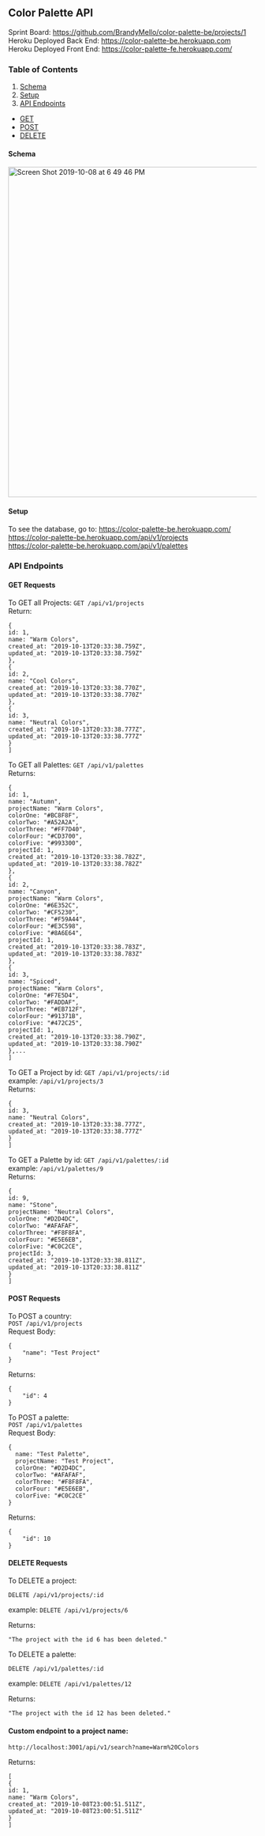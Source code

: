 
## Color Palette API

Sprint Board: https://github.com/BrandyMello/color-palette-be/projects/1<br>
Heroku Deployed Back End: https://color-palette-be.herokuapp.com <br>
Heroku Deployed Front End: https://color-palette-fe.herokuapp.com/

### Table of Contents
1. [Schema](#schema)
1. [Setup](#setup)
1. [API Endpoints](#endpoints)
  * [GET](#get)
  * [POST](#post)
  * [DELETE](#delete)

#### <a name="schema">Schema</a>
<img width="668" alt="Screen Shot 2019-10-08 at 6 49 46 PM" src="https://user-images.githubusercontent.com/46384968/66443517-a9202f80-e9fc-11e9-820f-09a83ec4b986.png">

#### <a name="setup">Setup</a>
To see the database, go to: 
https://color-palette-be.herokuapp.com/<br>
https://color-palette-be.herokuapp.com/api/v1/projects<br>
https://color-palette-be.herokuapp.com/api/v1/palettes<br>
 
 ### <a name="endpoints">API Endpoints</a>
 #### <a name="get">GET Requests</a>
 To GET all Projects:
 ```GET /api/v1/projects```<br>
 Return:
 ```[
{
id: 1,
name: "Warm Colors",
created_at: "2019-10-13T20:33:38.759Z",
updated_at: "2019-10-13T20:33:38.759Z"
},
{
id: 2,
name: "Cool Colors",
created_at: "2019-10-13T20:33:38.770Z",
updated_at: "2019-10-13T20:33:38.770Z"
},
{
id: 3,
name: "Neutral Colors",
created_at: "2019-10-13T20:33:38.777Z",
updated_at: "2019-10-13T20:33:38.777Z"
}
]
```
To GET all Palettes:
```GET /api/v1/palettes```<br>
Returns:
```[
{
id: 1,
name: "Autumn",
projectName: "Warm Colors",
colorOne: "#BC8F8F",
colorTwo: "#A52A2A",
colorThree: "#FF7D40",
colorFour: "#CD3700",
colorFive: "#993300",
projectId: 1,
created_at: "2019-10-13T20:33:38.782Z",
updated_at: "2019-10-13T20:33:38.782Z"
},
{
id: 2,
name: "Canyon",
projectName: "Warm Colors",
colorOne: "#6E352C",
colorTwo: "#CF5230",
colorThree: "#F59A44",
colorFour: "#E3C598",
colorFive: "#8A6E64",
projectId: 1,
created_at: "2019-10-13T20:33:38.783Z",
updated_at: "2019-10-13T20:33:38.783Z"
},
{
id: 3,
name: "Spiced",
projectName: "Warm Colors",
colorOne: "#F7E5D4",
colorTwo: "#FADDAF",
colorThree: "#EB712F",
colorFour: "#91371B",
colorFive: "#472C25",
projectId: 1,
created_at: "2019-10-13T20:33:38.790Z",
updated_at: "2019-10-13T20:33:38.790Z"
},...
]
```
To GET a Project by id:
```GET /api/v1/projects/:id```<br>
example: ```/api/v1/projects/3```<br>
Returns:
```[
{
id: 3,
name: "Neutral Colors",
created_at: "2019-10-13T20:33:38.777Z",
updated_at: "2019-10-13T20:33:38.777Z"
}
]
```
To GET a Palette by id:
```GET /api/v1/palettes/:id```<br>
example: ```/api/v1/palettes/9```<br>
Returns: 
```[
{
id: 9,
name: "Stone",
projectName: "Neutral Colors",
colorOne: "#D2D4DC",
colorTwo: "#AFAFAF",
colorThree: "#F8F8FA",
colorFour: "#E5E6EB",
colorFive: "#C0C2CE",
projectId: 3,
created_at: "2019-10-13T20:33:38.811Z",
updated_at: "2019-10-13T20:33:38.811Z"
}
]
```
#### <a name="post">POST Requests</a>
To POST a country:<br>
```POST /api/v1/projects```<br>
Request Body:<br>
```
{
	"name": "Test Project"
}
```
Returns: <br>
```
{
    "id": 4
}
```
To POST a palette:<br>
```POST /api/v1/palettes```<br>
Request Body:<br>
```
{
  name: "Test Palette",
  projectName: "Test Project",
  colorOne: "#D2D4DC",
  colorTwo: "#AFAFAF",
  colorThree: "#F8F8FA",
  colorFour: "#E5E6EB",
  colorFive: "#C0C2CE"
}
```
Returns: <br>
```
{
    "id": 10
}
```
#### <a name="delete">DELETE Requests</a>
To DELETE a project: <br>
```
DELETE /api/v1/projects/:id
```
example: ```DELETE /api/v1/projects/6```

Returns: <br>
```
"The project with the id 6 has been deleted."
```
To DELETE a palette: <br>
```
DELETE /api/v1/palettes/:id
```
example: ```DELETE /api/v1/palettes/12```

Returns: <br>
```
"The project with the id 12 has been deleted."
```

#### Custom endpoint to a project name: <br>
```
http://localhost:3001/api/v1/search?name=Warm%20Colors
```
Returns: <br>
```
[
{
id: 1,
name: "Warm Colors",
created_at: "2019-10-08T23:00:51.511Z",
updated_at: "2019-10-08T23:00:51.511Z"
}
]
```
